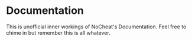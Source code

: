 Documentation
=============

This is unofficial inner workings of NoCheat's Documentation.  Feel free to chime in but remember this is all whatever.
